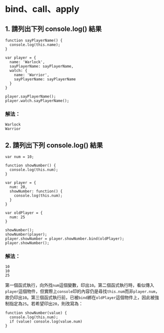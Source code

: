 # bind、call、apply

## 1. 請列出下列 console.log() 結果

```
function sayPlayerName() {
  console.log(this.name);
}

var player = {
  name: 'Warlock',
  sayPlayerName: sayPlayerName,
  watch: {
    name: 'Warrior',
    sayPlayerName: sayPlayerName
  }
}

player.sayPlayerName();
player.watch.sayPlayerName();
```

### 解法：

```
Warlock
Warrior
```

## 2. 請列出下列 console.log() 結果

```
var num = 10;

function showNumber() {
  console.log(this.num);
}

var player = {
  num: 20,
  showNumber: function() {
    console.log(this.num);
  }
}

var oldPlayer = {
  num: 25
}

showNumber();
showNumber(player);
player.showNumber = player.showNumber.bind(oldPlayer);
player.showNumber();
```

### 解法：

```
10
10
25
```

第一個函式執行，向外找`num`這個變數，印出`10`。第二個函式執行時，看似傳入`player`這個物件，但實際上`console`印的內容仍是尋找`this.num`而非`player.num`，故仍印出`10`。第三個函式執行前，已被`bind`綁在`oldPlayer`這個物件上，因此被強制指定為`25`。若希望印出`20`，則改寫為：

```
function showNumber(value) {
  console.log(this.num);
  if (value) console.log(value.num)
}
```
